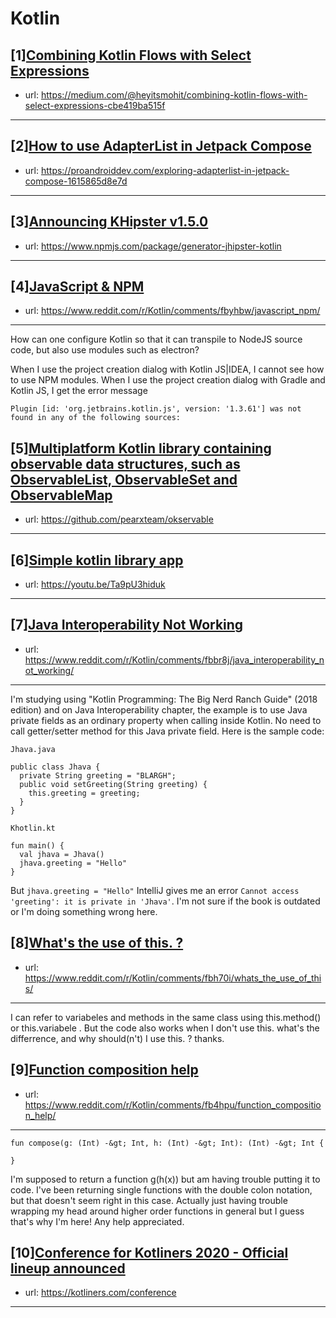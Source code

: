 # Kotlin
## [1][Combining Kotlin Flows with Select Expressions](https://www.reddit.com/r/Kotlin/comments/fc2v1k/combining_kotlin_flows_with_select_expressions/)
- url: https://medium.com/@heyitsmohit/combining-kotlin-flows-with-select-expressions-cbe419ba515f
---

## [2][How to use AdapterList in Jetpack Compose](https://www.reddit.com/r/Kotlin/comments/fc9onw/how_to_use_adapterlist_in_jetpack_compose/)
- url: https://proandroiddev.com/exploring-adapterlist-in-jetpack-compose-1615865d8e7d
---

## [3][Announcing KHipster v1.5.0](https://www.reddit.com/r/Kotlin/comments/fbzlz6/announcing_khipster_v150/)
- url: https://www.npmjs.com/package/generator-jhipster-kotlin
---

## [4][JavaScript &amp; NPM](https://www.reddit.com/r/Kotlin/comments/fbyhbw/javascript_npm/)
- url: https://www.reddit.com/r/Kotlin/comments/fbyhbw/javascript_npm/
---
How can one configure Kotlin so that it can transpile to NodeJS source code, but also use modules such as electron?

When I use the project creation dialog with Kotlin JS|IDEA, I cannot see how to use NPM modules. When I use the project creation dialog with Gradle and Kotlin JS, I get the error message

    Plugin [id: 'org.jetbrains.kotlin.js', version: '1.3.61'] was not found in any of the following sources:
## [5][Multiplatform Kotlin library containing observable data structures, such as ObservableList, ObservableSet and ObservableMap](https://www.reddit.com/r/Kotlin/comments/fbevgc/multiplatform_kotlin_library_containing/)
- url: https://github.com/pearxteam/okservable
---

## [6][Simple kotlin library app](https://www.reddit.com/r/Kotlin/comments/fbr6fb/simple_kotlin_library_app/)
- url: https://youtu.be/Ta9pU3hiduk
---

## [7][Java Interoperability Not Working](https://www.reddit.com/r/Kotlin/comments/fbbr8j/java_interoperability_not_working/)
- url: https://www.reddit.com/r/Kotlin/comments/fbbr8j/java_interoperability_not_working/
---
I'm studying using "Kotlin Programming: The Big Nerd Ranch Guide" (2018 edition) and on Java Interoperability chapter, the example is to use Java private fields as an ordinary property when calling inside Kotlin. No need to call getter/setter method for this Java private field. Here is the sample code:

`Jhava.java`

    public class Jhava {
      private String greeting = "BLARGH";
      public void setGreeting(String greeting) {
        this.greeting = greeting;
      }
    }

`Khotlin.kt`

    fun main() {
      val jhava = Jhava()
      jhava.greeting = "Hello"
    }

But `jhava.greeting = "Hello"` IntelliJ gives me an error `Cannot access 'greeting': it is private in 'Jhava'`. I'm not sure if the book is outdated or I'm doing something wrong here.
## [8][What's the use of this. ?](https://www.reddit.com/r/Kotlin/comments/fbh70i/whats_the_use_of_this/)
- url: https://www.reddit.com/r/Kotlin/comments/fbh70i/whats_the_use_of_this/
---
I can refer to variabeles and methods in the same class using this.method() or this.variabele . But the code also works when I don't use this. what's the differrence, and why should(n't) I use this.  ? thanks.
## [9][Function composition help](https://www.reddit.com/r/Kotlin/comments/fb4hpu/function_composition_help/)
- url: https://www.reddit.com/r/Kotlin/comments/fb4hpu/function_composition_help/
---
`fun compose(g: (Int) -&gt; Int, h: (Int) -&gt; Int): (Int) -&gt; Int {`

`}`

I'm supposed to return a function g(h(x)) but am having trouble putting it to code.  I've been returning single functions with the double colon notation, but that doesn't seem right in this case. Actually just having trouble wrapping my head around higher order functions in general but I guess that's why I'm here! Any help appreciated.
## [10][Conference for Kotliners 2020 - Official lineup announced](https://www.reddit.com/r/Kotlin/comments/fartgg/conference_for_kotliners_2020_official_lineup/)
- url: https://kotliners.com/conference
---

